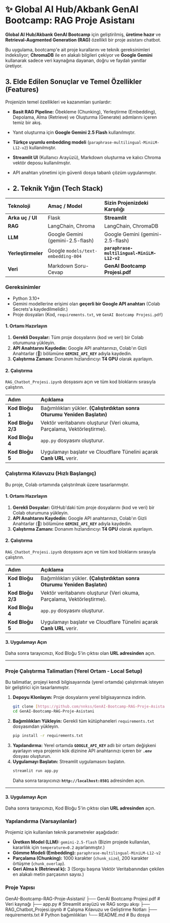 # ✨ Global AI Hub/Akbank GenAI Bootcamp: RAG Proje Asistanı


**Global AI Hub/Akbank GenAI Bootcamp** için geliştirilmiş, **üretime hazır** ve **Retrieval-Augmented Generation (RAG)** özellikli bir proje asistanı chatbot.

Bu uygulama, bootcamp'e ait proje kurallarını ve teknik gereksinimleri indeksliyor; **ChromaDB** ile en alakalı bilgileri çekiyor ve **Google Gemini** kullanarak sadece veri kaynağına dayanan, doğru ve faydalı yanıtlar üretiyor.


## 3. Elde Edilen Sonuçlar ve Temel Özellikler (Features)
Projenizin temel özellikleri ve kazanımları şunlardır:

* **Basit RAG Pipeline:** Öbekleme (Chunking), Yerleştirme (Embedding), Depolama, Alma (Retrieve) ve Oluşturma (Generate) adımlarını içeren temiz bir akış.
* Yanıt oluşturma için **Google Gemini 2.5 Flash** kullanılmıştır.
* **Türkçe uyumlu embedding modeli** (`paraphrase-multilingual-MiniLM-L12-v2`) kullanılmıştır.
* **Streamlit UI** (Kullanıcı Arayüzü), Markdown oluşturma ve kalıcı Chroma vektör deposu kullanılmıştır.
* API anahtarı yönetimi için güvenli dosya tabanlı çözüm uygulanmıştır.


* ## 2. Teknik Yığın (Tech Stack)

| Teknoloji | Amaç / Model | Sizin Projenizdeki Karşılığı |
| :--- | :--- | :--- |
| **Arka uç / UI** | Flask | **Streamlit** |
| **RAG** | LangChain, Chroma | LangChain, ChromaDB |
| **LLM** | Google Gemini (gemini-2.5-flash) | Google Gemini (gemini-2.5-flash) |
| **Yerleştirmeler** | Google `models/text-embedding-004` | **`paraphrase-multilingual-MiniLM-L12-v2`** |
| **Veri** | Markdown Soru-Cevap | **GenAI Bootcamp Projesi.pdf** |


### Gereksinimler

* Python 3.10+
* Gemini modellerine erişimi olan **geçerli bir Google API anahtarı** (Colab Secrets'a kaydedilmelidir.)
* Proje dosyaları (Kod, `requirements.txt`, ve `GenAI Bootcamp Projesi.pdf`)


#### 1. Ortamı Hazırlayın

1.  **Gerekli Dosyalar:** Tüm proje dosyalarını (kod ve veri) bir Colab oturumuna yükleyin.
2.  **API Anahtarını Kaydedin:** Google API anahtarınızı, Colab'ın Gizli Anahtarlar (🔑) bölümüne **`GEMINI_API_KEY`** adıyla kaydedin.
3.  **Çalıştırma Zamanı:** Donanım hızlandırıcıyı **T4 GPU** olarak ayarlayın.

#### 2. Çalıştırma

`RAG_Chatbot_Projesi.ipynb` dosyasını açın ve tüm kod bloklarını sırasıyla çalıştırın.

| Adım | Açıklama |
| :--- | :--- |
| **Kod Bloğu 1** | Bağımlılıkları yükler. **(Çalıştırdıktan sonra Oturumu Yeniden Başlatın)** |
| **Kod Bloğu 2/3** | Vektör veritabanını oluşturur (Veri okuma, Parçalama, Vektörleştirme). |
| **Kod Bloğu 4** | `app.py` dosyasını oluşturur. |
| **Kod Bloğu 5** | Uygulamayı başlatır ve Cloudflare Tünelini açarak **Canlı URL** verir. |

### Çalıştırma Kılavuzu (Hızlı Başlangıç)

Bu proje, Colab ortamında çalıştırılmak üzere tasarlanmıştır.

#### 1. Ortamı Hazırlayın

1.  **Gerekli Dosyalar:** GitHub'daki tüm proje dosyalarını (kod ve veri) bir Colab oturumuna yükleyin.
2.  **API Anahtarını Kaydedin:** Google API anahtarınızı, Colab'ın Gizli Anahtarlar (🔑) bölümüne **`GEMINI_API_KEY`** adıyla kaydedin.
3.  **Çalıştırma Zamanı:** Donanım hızlandırıcıyı **T4 GPU** olarak ayarlayın.

#### 2. Çalıştırma

`RAG_Chatbot_Projesi.ipynb` dosyasını açın ve tüm kod bloklarını sırasıyla çalıştırın.

| Adım | Açıklama |
| :--- | :--- |
| **Kod Bloğu 1** | Bağımlılıkları yükler. **(Çalıştırdıktan sonra Oturumu Yeniden Başlatın)** |
| **Kod Bloğu 2/3** | Vektör veritabanını oluşturur (Veri okuma, Parçalama, Vektörleştirme). |
| **Kod Bloğu 4** | `app.py` dosyasını oluşturur. |
| **Kod Bloğu 5** | Uygulamayı başlatır ve Cloudflare Tünelini açarak **Canlı URL** verir. |

#### 3. Uygulamayı Açın

Daha sonra tarayıcınızı, Kod Bloğu 5'in çıktısı olan **URL adresinden** açın.

---

### Proje Çalıştırma Talimatları (Yerel Ortam - Local Setup)

Bu talimatlar, projeyi kendi bilgisayarında (yerel ortamda) çalıştırmak isteyen bir geliştirici için tasarlanmıştır.

1.  **Depoyu Klonlayın:** Proje dosyalarını yerel bilgisayarınıza indirin.
    ```bash
    git clone [https://github.com/nnkss/GenAI-Bootcamp-RAG-Proje-Asistani.git](https://github.com/nnkss/GenAI-Bootcamp-RAG-Proje-Asistani.git)
    cd GenAI-Bootcamp-RAG-Proje-Asistani
    ```
2.  **Bağımlılıkları Yükleyin:** Gerekli tüm kütüphaneleri `requirements.txt` dosyasından yükleyin.
    ```bash
    pip install -r requirements.txt
    ```
3.  **Yapılandırma:** Yerel ortamda **`GOOGLE_API_KEY`** adlı bir ortam değişkeni ayarlayın veya projenin kök dizinine API anahtarınızı içeren bir **`.env`** dosyası oluşturun.
4.  **Uygulamayı Başlatın:** Streamlit uygulamasını başlatın.
    ```bash
    streamlit run app.py
    ```
    Daha sonra tarayıcınızı **`http://localhost:8501`** adresinden açın.

---


#### 3. Uygulamayı Açın

Daha sonra tarayıcınızı, Kod Bloğu 5'in çıktısı olan **URL adresinden** açın.


### Yapılandırma (Varsayılanlar)

Projemiz için kullanılan teknik parametreler aşağıdadır:

* **Üretken Model (LLM):** `gemini-2.5-flash` (Bizim projede kullanılan, kararlılık için `temperature=0.2` ayarlanmıştır.)
* **Gömme Modeli (Embedding):** `paraphrase-multilingual-MiniLM-L12-v2`
* **Parçalama (Chunking):** 1000 karakter (`chunk_size`), 200 karakter örtüşme (`chunk_overlap`).
* **Geri Alma k (Retrieval k):** 3 (Sorgu başına Vektör Veritabanından çekilen en alakalı metin parçasının sayısı.)


### Proje Yapısı

GenAI-Bootcamp-RAG-Proje-Asistani/
├── GenAI Bootcamp Projesi.pdf   # Veri kaynağı
├── app.py                      # Streamlit arayüzü ve RAG sorgu akışı
├── RAG_Chatbot_Projesi.ipynb   # Çalışma Kılavuzu ve Geliştirme Notları
├── requirements.txt            # Python bağımlılıkları
└── README.md                   # Bu dosya
